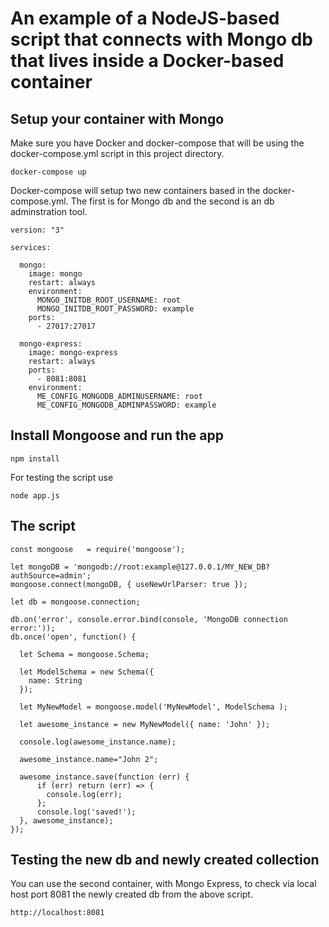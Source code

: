 # An example of a NodeJS-based script that connects with Mongo db that lives inside a Docker-based container 

## Setup your container with Mongo

Make sure you have Docker and docker-compose that will be using the docker-compose.yml script in this project directory. 

```
docker-compose up 
```

Docker-compose will setup two new containers based in the docker-compose.yml. The first is for Mongo db and the second is an db adminstration tool.  

```
version: "3"

services:

  mongo:
    image: mongo
    restart: always
    environment:
      MONGO_INITDB_ROOT_USERNAME: root
      MONGO_INITDB_ROOT_PASSWORD: example
    ports:
      - 27017:27017

  mongo-express:
    image: mongo-express
    restart: always
    ports:
      - 8081:8081
    environment:
      ME_CONFIG_MONGODB_ADMINUSERNAME: root
      ME_CONFIG_MONGODB_ADMINPASSWORD: example
```


## Install Mongoose and run the app 

```
npm install
```

For testing the script use

```
node app.js
```

## The script

```
const mongoose   = require('mongoose');

let mongoDB = 'mongodb://root:example@127.0.0.1/MY_NEW_DB?authSource=admin';
mongoose.connect(mongoDB, { useNewUrlParser: true });

let db = mongoose.connection;

db.on('error', console.error.bind(console, 'MongoDB connection error:'));
db.once('open', function() {

  let Schema = mongoose.Schema;

  let ModelSchema = new Schema({
    name: String
  });

  let MyNewModel = mongoose.model('MyNewModel', ModelSchema );

  let awesome_instance = new MyNewModel({ name: 'John' });

  console.log(awesome_instance.name);

  awesome_instance.name="John 2";

  awesome_instance.save(function (err) {
      if (err) return (err) => {
        console.log(err);
      };
      console.log('saved!'); 
  }, awesome_instance);
});

```

## Testing the new db and newly created collection

You can use the second container, with Mongo Express, to check via local host port 8081 the newly created db from the above script. 

```
http://localhost:8081
```

